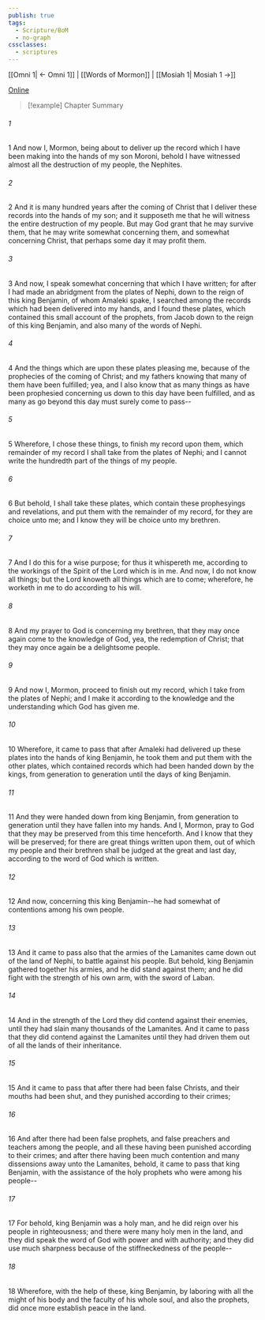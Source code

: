 ```yaml
---
publish: true
tags:
  - Scripture/BoM
  - no-graph
cssclasses:
  - scriptures
---
```

[[Omni 1| ← Omni 1]] | [[Words of Mormon]] | [[Mosiah 1| Mosiah 1 →]]

[Online](https://churchofjesuschrist.org/study/scriptures/bofm/w-of-m/1?lang=eng)

>[!example] Chapter Summary
>
###### 1
1 And now I, Mormon, being about to deliver up the record which I have been making into the hands of my son Moroni, behold I have witnessed almost all the destruction of my people, the Nephites.
###### 2
2 And it is many hundred years after the coming of Christ that I deliver these records into the hands of my son; and it supposeth me that he will witness the entire destruction of my people. But may God grant that he may survive them, that he may write somewhat concerning them, and somewhat concerning Christ, that perhaps some day it may profit them.
###### 3
3 And now, I speak somewhat concerning that which I have written; for after I had made an abridgment from the plates of Nephi, down to the reign of this king Benjamin, of whom Amaleki spake, I searched among the records which had been delivered into my hands, and I found these plates, which contained this small account of the prophets, from Jacob down to the reign of this king Benjamin, and also many of the words of Nephi.
###### 4
4 And the things which are upon these plates pleasing me, because of the prophecies of the coming of Christ; and my fathers knowing that many of them have been fulfilled; yea, and I also know that as many things as have been prophesied concerning us down to this day have been fulfilled, and as many as go beyond this day must surely come to pass--
###### 5
5 Wherefore, I chose these things, to finish my record upon them, which remainder of my record I shall take from the plates of Nephi; and I cannot write the hundredth part of the things of my people.
###### 6
6 But behold, I shall take these plates, which contain these prophesyings and revelations, and put them with the remainder of my record, for they are choice unto me; and I know they will be choice unto my brethren.
###### 7
7 And I do this for a wise purpose; for thus it whispereth me, according to the workings of the Spirit of the Lord which is in me. And now, I do not know all things; but the Lord knoweth all things which are to come; wherefore, he worketh in me to do according to his will.
###### 8
8 And my prayer to God is concerning my brethren, that they may once again come to the knowledge of God, yea, the redemption of Christ; that they may once again be a delightsome people.
###### 9
9 And now I, Mormon, proceed to finish out my record, which I take from the plates of Nephi; and I make it according to the knowledge and the understanding which God has given me.
###### 10
10 Wherefore, it came to pass that after Amaleki had delivered up these plates into the hands of king Benjamin, he took them and put them with the other plates, which contained records which had been handed down by the kings, from generation to generation until the days of king Benjamin.
###### 11
11 And they were handed down from king Benjamin, from generation to generation until they have fallen into my hands. And I, Mormon, pray to God that they may be preserved from this time henceforth. And I know that they will be preserved; for there are great things written upon them, out of which my people and their brethren shall be judged at the great and last day, according to the word of God which is written.
###### 12
12 And now, concerning this king Benjamin--he had somewhat of contentions among his own people.
###### 13
13 And it came to pass also that the armies of the Lamanites came down out of the land of Nephi, to battle against his people. But behold, king Benjamin gathered together his armies, and he did stand against them; and he did fight with the strength of his own arm, with the sword of Laban.
###### 14
14 And in the strength of the Lord they did contend against their enemies, until they had slain many thousands of the Lamanites. And it came to pass that they did contend against the Lamanites until they had driven them out of all the lands of their inheritance.
###### 15
15 And it came to pass that after there had been false Christs, and their mouths had been shut, and they punished according to their crimes;
###### 16
16 And after there had been false prophets, and false preachers and teachers among the people, and all these having been punished according to their crimes; and after there having been much contention and many dissensions away unto the Lamanites, behold, it came to pass that king Benjamin, with the assistance of the holy prophets who were among his people--
###### 17
17 For behold, king Benjamin was a holy man, and he did reign over his people in righteousness; and there were many holy men in the land, and they did speak the word of God with power and with authority; and they did use much sharpness because of the stiffneckedness of the people--
###### 18
18 Wherefore, with the help of these, king Benjamin, by laboring with all the might of his body and the faculty of his whole soul, and also the prophets, did once more establish peace in the land.



